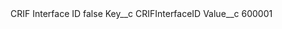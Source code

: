 <?xml version="1.0" encoding="UTF-8"?>
<CustomMetadata xmlns="http://soap.sforce.com/2006/04/metadata" xmlns:xsi="http://www.w3.org/2001/XMLSchema-instance" xmlns:xsd="http://www.w3.org/2001/XMLSchema">
    <label>CRIF Interface ID</label>
    <protected>false</protected>
    <values>
        <field>Key__c</field>
        <value xsi:type="xsd:string">CRIFInterfaceID</value>
    </values>
    <values>
        <field>Value__c</field>
        <value xsi:type="xsd:string">600001</value>
    </values>
</CustomMetadata>
